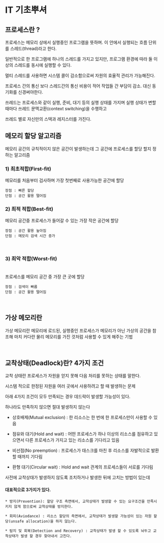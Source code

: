 # IT 기초뿌셔


## 프로세스란 ?

프로세스는 메모리 상에서 실행중인 프로그램을 뜻하며. 이 안에서 실행되는 흐름 단위를 스레드(thread)라고 한다.

일반적으로 한 프로그램에 하나의 스레드를 가지고 있지만, 프로그램 환경에 따라 둘 이상의 스레드를 동시에 실행할 수 있다.

멀티 스레드를 사용하면 시스템 콜이 감소함으로써 자원의 효율적 관리가 가능해진다.

프로세스 간의 통신 보다 스레드간의 통신 비용이 적어 작업들 간 부담이 감소. 대신 동기화를 신경써야한다.

쓰레드는 프로세스와 같이 실행, 준비, 대기 등의 실행 상태를 가지며 실행 상태가 변할때마다 쓰레드 문맥교환(context switching)을 수행하고

쓰레드 별로 자신만의 스택과 레지스터를 가진다.

## 메모리 할당 알고리즘

메모리 공간의 규칙적이지 않은 공간이 발생하는데 그 공간에 프로세스를 할당 할지 정하는 알고리즘

### 1) 최초적합(First-fit)<br>
  메모리를 처음부터 검사하며 가장 첫번째로 사용가능한 공간에 할당<br>
  
    장점 : 빠른 할당
    단점 : 공간 활용 떨어짐
         
### 2) 최적 적합(Best-fit)<br>
 
  메모리 공간중 프로세스가 들어갈 수 있는 가장 작은 공간에 할당<br>
  
    장점 : 공간 활용 높아짐
    단점 : 메모리 검색 시간 증가
  <br>
  
### 3) 최악 적합(Worst-fit)<br><br>
  프로세스를 메모리 공간 중 가장 큰 곳에 할당<br>
  
    장점 : 검색이 빠름
    단점 : 공간 활용 떨어짐
  <br>
  
## 가상 메모리란

가상 메모리란 메모리에 로드된, 실행중인 프로세스가 메모리가 아닌 가상의 공간을 참조해 마치 커다란 물리 메모리를 가진 것처럼 사용할 수 있게 해주는 기법

<br>

## 교착상태(Deadlock)란? 4가지 조건

교착 상태란 프로세스가 자원을 얻지 못해 다음 처리를 못하는 상태를 말한다.

시스템 적으로 한정된 자원을 여러 곳에서 사용하려고 할 때 발생하는 문제

아래 4가지 조건이 모두 만족되는 경우 데드락이 발생할 가능성이 있다.

하나라도 만족하지 않으면 절대 발생하지 않는다

  * 상호배제(Mutual exclusion) : 한 리소스는 한 번에 한 프로세스만이 사용할 수 있음
  
  * 점유와 대기(Hold and wait) : 어떤 프로세스가 하나 이상의 리소스를 점유하고 있으면서 다른 프로세스가 가지고 있는 리소스를 기다리고 있음
 
  * 비선점(No preemption) : 프로세스가 태스크를 마친 후 리소스를 자발적으로 발환할 때까지 기다림

  * 환형 대기(Circular wait) : Hold and wait 관계의 프로세스들이 서로를 기다림

사전에 교착상태가 발생하지 않도록 조치하거나 발생한 뒤에 고치는 방법이 있는데

#### 대표적으로 3가지가 있다.

    * 방지(Prevention): 할당 구조 측면에서, 교착상태가 발생할 수 있는 요구조건을 만족시키지 않게 함으로써 교착상태를 방지한다.
  
    * 회피(Aviodance) : 리소스 할당의 측면에서, 교착상태가 발생할 가능성이 있는 자원 할당(unsafe allocation)을 하지 않는다.

    * 탐지 및 회복(Detection and Recovery) : 교착상태가 발생 할 수 있도록 놔두고 교착상태가 발생 할 경우 찾아내서 고친다.
 
 

